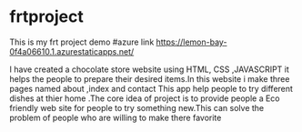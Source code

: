 # frtproject
This is my frt project demo
#azure link https://lemon-bay-0f4a06610.1.azurestaticapps.net/






I have created a chocolate store website using HTML, CSS  ,JAVASCRIPT  it helps the people to prepare their desired items.In this website i make three pages named about ,index and contact This app help people to try different dishes at thier home .The core idea of project is to provide people a Eco friendly web site for people to try something new.This can solve the problem of people who are willing to make there favorite
